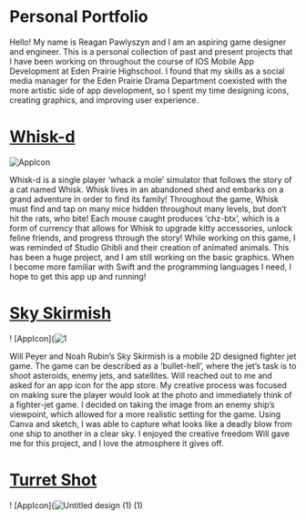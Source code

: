 # Personal Portfolio
Hello! My name is Reagan Pawlyszyn and I am an aspiring game designer and engineer. This is a personal collection of past and present projects that I have been working on throughout the course of IOS Mobile App Development at Eden Prairie Highschool. I found that my skills as a social media manager for the Eden Prairie Drama Department coexisted with the more artistic side of app development, so I spent my time designing icons, creating graphics, and improving user experience.

# [Whisk-d](https://github.com/ReaganPawlyszyn1/Whisk-d)

![AppIcon](https://user-images.githubusercontent.com/98762157/161791681-ce99fc8d-5f04-487f-ad65-d48f47ab8fa8.png)


Whisk-d is a single player ‘whack a mole’ simulator that follows the story of a cat named Whisk. Whisk lives in an abandoned shed and embarks on a grand adventure in order to find its family! Throughout the game, Whisk must find and tap on many mice hidden throughout many levels, but don’t hit the rats, who bite! Each mouse caught produces ‘chz-btx’, which is a form of currency that allows for Whisk to upgrade kitty accessories, unlock feline friends, and progress through the story! While working on this game, I was reminded of Studio Ghibli and their creation of animated animals. This has been a huge project, and I am still working on the basic graphics. When I become more familiar with Swift and the programming languages I need, I hope to get this app up and running!

# [Sky Skirmish](https://github.com/WillPeyer/SkySkirmish)

! [AppIcon](![1](https://user-images.githubusercontent.com/98762157/161790595-6f358285-5b64-4e02-8989-a026e250f860.png)

Will Peyer and Noah Rubin’s Sky Skirmish is a mobile 2D designed fighter jet game. The game can be described as a ‘bullet-hell’, where the jet’s task is to shoot asteroids, enemy jets, and satellites. Will reached out to me and asked for an app icon for the app store. My creative process was focused on making sure the player would look at the photo and immediately think of a fighter-jet game. I decided on taking the image from an enemy ship’s viewpoint, which allowed for a more realistic setting for the game. Using Canva and sketch, I was able to capture what looks like a deadly blow from one ship to another in a clear sky. I enjoyed the creative freedom Will gave me for this project, and I love the atmosphere it gives off.

# [Turret Shot](https://github.com/EPHS-iOS/Turret-Shot)

! [AppIcon](![Untitled design (1) (1)](https://user-images.githubusercontent.com/98762157/161791470-ab508f71-c548-4515-943f-f06f07399bcc.png)

